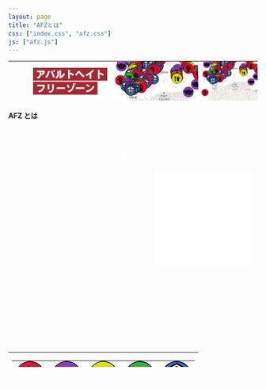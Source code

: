 ```yaml
---
layout: page
title: "AFZとは"
css: ["index.css", "afz.css"]
js: ["afz.js"]
---
```

<table style="table-layout: fixed; padding: 0; margin:0; width: 100%; min-width: 360px; height: 80px; max-height:80px; background-image:url('/assets/img/top_bg.png')">
  <tr style="padding: 0; margin:0">
    <td class="example" style="padding: 0; margin:0; max-height:80px;">
      <img src="/assets/img/top-image-right.png" style="float: right; height: 80px; margin-left: 0px;" class="image-mobile" />
      <img src="/assets/img/top-image-right.png" style="float: right; height: 120px; margin-left: 0px;" class="image-pc" />
      <img src="/assets/img/top-image-left.png" style=" height: 80px; margin-left: 50px;" class="image-mobile"/>
      <img src="/assets/img/top-image-left.png" style=" height: 120px; margin-top: 0px; margin-left: 20px;" class="image-pc"/>
    </td>
  </tr>
</table>

<div class="page">

<div id="page-info">
  <h4><span class="afz-heading-white-bg">AFZ とは</span></h4>
</div>

<div style="color: #fff">

<p>アパルトヘイト・フリー・ゾーンは、イスラエルによる占領やアパルトヘイト政策に加担しない空間を世界中に作るためのキャンペーンです。BDS運動の一環で、南アフリカの反アパルトヘイト運動に着想を得ています。</p>

<img src="/assets/img/AFZ_logo_white.png" style="float:right; width: 200px; padding: 10px" />

<p>AFZ に参加したスペースは、パレスチナ人への占領による人権侵害やアパルトヘイトに加担しないことを宣言し、あらゆる差別や抑圧のない空間を目指します。</p>

<p>
  <p>対象となる「スペース」の例</p>
  <ul>
    <li>飲食店、書店、小売店などの地域のビジネス</li>
    <li>大学、研究室、学会などの学術的スペース</li>
    <li>劇場、図書館、ライブハウスなどの文化的スペース</li>
    <li>音楽祭、芸術祭、クラブイベントなどのイベント</li>
    <li>町内会、市議会、国会などの自治体</li>
    <li>スポーツクラブ・サークル</li>
    <li>NPO、宗教施設、営利団体</li>
  </ul>
など、あらゆる「スペース」が対象です
</p>

</div>

<table style="width: 100%; height: 30px;">
  <tr><td>
    <table class="afzIcons">
      <tr>
        <td style="padding-top: 0px; padding-bottom: 0px"><div style="text-align: center"><img src="/assets/icons/social.png" class="avatar" /></div></td>
        <td style="padding-top: 0px; padding-bottom: 0px"><div style="text-align: center"><img src="/assets/icons/cultural.png" class="avatar" /></div></td>
        <td style="padding-top: 0px; padding-bottom: 0px"><div style="text-align: center"><img src="/assets/icons/cafe.png" class="avatar" /></div></td>
        <td style="padding-top: 0px; padding-bottom: 0px"><div style="text-align: center"><img src="/assets/icons/shop.png" class="avatar" /></div></td>
        <td style="padding-top: 0px; padding-bottom: 0px"><div style="text-align: center"><img src="/assets/icons/place.png" class="avatar" /></div></td>
      </tr>
    </table>
  </td></tr>
</table>

<a href="register" style="font-weight: bold; color: #fff;">▶︎ <u>アパルトヘイトの壁を壊す、AFZに登録する</u></a><br />

</div>
